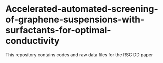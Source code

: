 # Accelerated-automated-screening-of-graphene-suspensions-with-surfactants-for-optimal-conductivity

This repository contains codes and raw data files for the RSC DD paper
